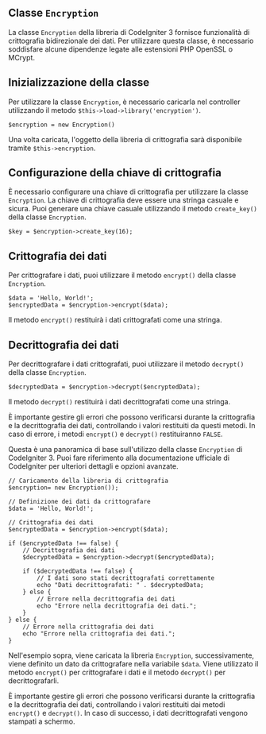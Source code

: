 ## Classe `Encryption`

La classe `Encryption` della libreria di CodeIgniter 3 fornisce funzionalità di crittografia bidirezionale dei dati. Per utilizzare questa classe, è necessario soddisfare alcune dipendenze legate alle estensioni PHP OpenSSL o MCrypt.

## Inizializzazione della classe

Per utilizzare la classe `Encryption`, è necessario caricarla nel controller utilizzando il metodo `$this->load->library('encryption')`.

```
$encryption = new Encryption()
```

Una volta caricata, l'oggetto della libreria di crittografia sarà disponibile tramite `$this->encryption`.

## Configurazione della chiave di crittografia

È necessario configurare una chiave di crittografia per utilizzare la classe `Encryption`. La chiave di crittografia deve essere una stringa casuale e sicura. Puoi generare una chiave casuale utilizzando il metodo `create_key()` della classe `Encryption`.

```
$key = $encryption->create_key(16);
```

## Crittografia dei dati

Per crittografare i dati, puoi utilizzare il metodo `encrypt()` della classe `Encryption`.

```
$data = 'Hello, World!';
$encryptedData = $encryption->encrypt($data);
```

Il metodo `encrypt()` restituirà i dati crittografati come una stringa.

## Decrittografia dei dati

Per decrittografare i dati crittografati, puoi utilizzare il metodo `decrypt()` della classe `Encryption`.

```
$decryptedData = $encryption->decrypt($encryptedData);
```

Il metodo `decrypt()` restituirà i dati decrittografati come una stringa.

È importante gestire gli errori che possono verificarsi durante la crittografia e la decrittografia dei dati, controllando i valori restituiti da questi metodi. In caso di errore, i metodi `encrypt()` e `decrypt()` restituiranno `FALSE`.

Questa è una panoramica di base sull'utilizzo della classe `Encryption` di CodeIgniter 3. Puoi fare riferimento alla documentazione ufficiale di CodeIgniter per ulteriori dettagli e opzioni avanzate.

```
// Caricamento della libreria di crittografia
$encryption= new Encryption());

// Definizione dei dati da crittografare
$data = 'Hello, World!';

// Crittografia dei dati
$encryptedData = $encryption->encrypt($data);

if ($encryptedData !== false) {
    // Decrittografia dei dati
    $decryptedData = $encryption->decrypt($encryptedData);
  
    if ($decryptedData !== false) {
        // I dati sono stati decrittografati correttamente
        echo "Dati decrittografati: " . $decryptedData;
    } else {
        // Errore nella decrittografia dei dati
        echo "Errore nella decrittografia dei dati.";
    }
} else {
    // Errore nella crittografia dei dati
    echo "Errore nella crittografia dei dati.";
}
```


Nell'esempio sopra, viene caricata la libreria `Encryption`, successivamente, viene definito un dato da crittografare nella variabile `$data`. Viene utilizzato il metodo `encrypt()` per crittografare i dati e il metodo `decrypt()` per decrittografarli.

È importante gestire gli errori che possono verificarsi durante la crittografia e la decrittografia dei dati, controllando i valori restituiti dai metodi `encrypt()` e `decrypt()`. In caso di successo, i dati decrittografati vengono stampati a schermo.
